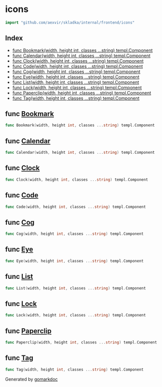 <!-- Code generated by gomarkdoc. DO NOT EDIT -->

# icons

```go
import "github.com/aexvir/skladka/internal/frontend/icons"
```

## Index

- [func Bookmark\(width, height int, classes ...string\) templ.Component](<#Bookmark>)
- [func Calendar\(width, height int, classes ...string\) templ.Component](<#Calendar>)
- [func Clock\(width, height int, classes ...string\) templ.Component](<#Clock>)
- [func Code\(width, height int, classes ...string\) templ.Component](<#Code>)
- [func Cog\(width, height int, classes ...string\) templ.Component](<#Cog>)
- [func Eye\(width, height int, classes ...string\) templ.Component](<#Eye>)
- [func List\(width, height int, classes ...string\) templ.Component](<#List>)
- [func Lock\(width, height int, classes ...string\) templ.Component](<#Lock>)
- [func Paperclip\(width, height int, classes ...string\) templ.Component](<#Paperclip>)
- [func Tag\(width, height int, classes ...string\) templ.Component](<#Tag>)


<a name="Bookmark"></a>
## func [Bookmark](<https://github.com/aexvir/skladka/blob/master/internal/frontend/icons/bookmark_templ.go#L15>)

```go
func Bookmark(width, height int, classes ...string) templ.Component
```



<a name="Calendar"></a>
## func [Calendar](<https://github.com/aexvir/skladka/blob/master/internal/frontend/icons/calendar_templ.go#L15>)

```go
func Calendar(width, height int, classes ...string) templ.Component
```



<a name="Clock"></a>
## func [Clock](<https://github.com/aexvir/skladka/blob/master/internal/frontend/icons/clock_templ.go#L15>)

```go
func Clock(width, height int, classes ...string) templ.Component
```



<a name="Code"></a>
## func [Code](<https://github.com/aexvir/skladka/blob/master/internal/frontend/icons/code_templ.go#L15>)

```go
func Code(width, height int, classes ...string) templ.Component
```



<a name="Cog"></a>
## func [Cog](<https://github.com/aexvir/skladka/blob/master/internal/frontend/icons/cog_templ.go#L15>)

```go
func Cog(width, height int, classes ...string) templ.Component
```



<a name="Eye"></a>
## func [Eye](<https://github.com/aexvir/skladka/blob/master/internal/frontend/icons/eye_templ.go#L15>)

```go
func Eye(width, height int, classes ...string) templ.Component
```



<a name="List"></a>
## func [List](<https://github.com/aexvir/skladka/blob/master/internal/frontend/icons/list_templ.go#L15>)

```go
func List(width, height int, classes ...string) templ.Component
```



<a name="Lock"></a>
## func [Lock](<https://github.com/aexvir/skladka/blob/master/internal/frontend/icons/lock_templ.go#L15>)

```go
func Lock(width, height int, classes ...string) templ.Component
```



<a name="Paperclip"></a>
## func [Paperclip](<https://github.com/aexvir/skladka/blob/master/internal/frontend/icons/paperclip_templ.go#L15>)

```go
func Paperclip(width, height int, classes ...string) templ.Component
```



<a name="Tag"></a>
## func [Tag](<https://github.com/aexvir/skladka/blob/master/internal/frontend/icons/tag_templ.go#L15>)

```go
func Tag(width, height int, classes ...string) templ.Component
```



Generated by [gomarkdoc](<https://github.com/princjef/gomarkdoc>)
